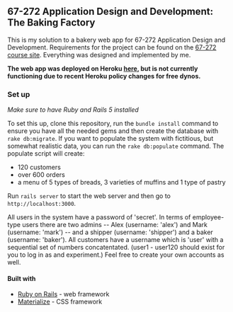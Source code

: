 67-272 Application Design and Development: The Baking Factory
---
This is my solution to a bakery web app for 67-272 Application Design and Development. Requirements for the project can be found on the [67-272 course site](http://67272.cmuis.net/projects). Everything was designed and implemented by me.

**The web app was deployed on Heroku [here](https://calm-sea-19596.herokuapp.com), but is not currently functioning due to recent Heroku policy changes for free dynos.** 

### Set up

*Make sure to have Ruby and Rails 5 installed*

To set this up, clone this repository, run the `bundle install` command to ensure you have all the needed gems and then create the database with `rake db:migrate`.  If you want to populate the system with fictitious, but somewhat realistic data, you can run the `rake db:populate` command.  The populate script will create:
- 120 customers
- over 600 orders
- a menu of 5 types of breads, 3 varieties of muffins and 1 type of pastry

Run `rails server` to start the web server and then go to `http://localhost:3000`.

All users in the system have a password of 'secret'. In terms of employee-type users there are two admins -- Alex (username: 'alex') and Mark (username: 'mark') -- and a shipper (username: 'shipper') and a baker (username: 'baker'). All customers have a username which is 'user' with a sequential set of numbers concatentated. (user1 - user120 should exist for you to log in as and experiment.) Feel free to create your own accounts as well.  

#### Built with
- [Ruby on Rails](https://rubyonrails.org/) - web framework
- [Materialize](https://materializecss.com/) - CSS framework
